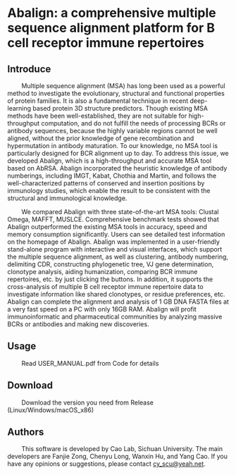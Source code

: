 # Abalign: a comprehensive multiple sequence alignment platform for B cell receptor immune repertoires


## Introduce

&emsp;&emsp; Multiple sequence alignment (MSA) has long been used as a powerful method to investigate the evolutionary, structural and functional properties of protein families. It is also a fundamental technique in recent deep-learning based protein 3D structure predictors. Though existing MSA methods have been well-established, they are not suitable for high-throughput computation, and do not fulfill the needs of processing BCRs or antibody sequences, because the highly variable regions cannot be well aligned, without the prior knowledge of gene recombination and hypermutation in antibody maturation. To our knowledge, no MSA tool is particularly designed for BCR alignment up to day. To address this issue, we developed Abalign, which is a high-throughput and accurate MSA tool based on AbRSA. Abalign incorporated the heuristic knowledge of antibody numberings, including IMGT, Kabat, Chothia and Martin, and follows the well-characterized patterns of conserved and insertion positions by immunology studies, which enable the result to be consistent with the structural and immunological knowledge.

&emsp;&emsp; We compared Abalign with three state-of-the-art MSA tools: Clustal Omega, MAFFT, MUSLCE. Comprehensive benchmark tests showed that Abalign outperformed the existing MSA tools in accuracy, speed and memory consumption significantly. Users can see detailed test information on the homepage of Abalign. Abalign was implemented in a user-friendly stand-alone program with interactive and visual interfaces, which support the multiple sequence alignment, as well as clustering, antibody numbering, delimiting CDR, constructing phylogenetic tree, VJ gene determination, clonotype analysis, aiding humanization, comparing BCR immune repertoires, etc. by just clicking the buttons. In addition, it supports the cross-analysis of multiple B cell receptor immune repertoire data to investigate information like shared clonotypes, or residue preferences, etc. Abalign can complete the alignment and analysis of 1 GB DNA FASTA files at a very fast speed on a PC with only 16GB RAM. Abalign will profit immunoinformatic and pharmaceutical communities by analyzing massive BCRs or antibodies and making new discoveries.


## Usage

&emsp;&emsp; Read USER_MANUAL.pdf from Code for details

## Download

&emsp;&emsp; Download the version you need from Release (Linux/Windows/macOS_x86)

## Authors

&emsp;&emsp; This software is developed by Cao Lab, Sichuan University. The main developers are Fanjie Zong, Chenyu Long, Wanxin Hu, and Yang Cao. If you have any opinions or suggestions, please contact cy_scu@yeah.net. 
